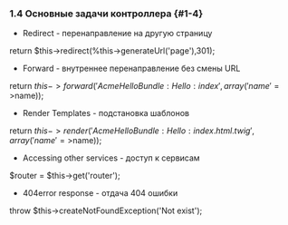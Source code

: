 ### 1.4 Основные задачи контроллера {#1-4}

*   Redirect - перенаправление на другую страницу

return $this->redirect(%this->generateUrl('page'),301);

*   Forward - внутреннее перенаправление без смены URL

return $this->forward('AcmeHelloBundle:Hello:index',array('name'=>$name));

*   Render Templates - подстановка шаблонов

return $this->render('AcmeHelloBundle:Hello:index.html.twig',array('name'=>$name));

*   Accessing other services - доступ к сервисам

$router = $this->get('router');

*   404error response - отдача 404 ошибки

throw $this->createNotFoundException('Not exist');